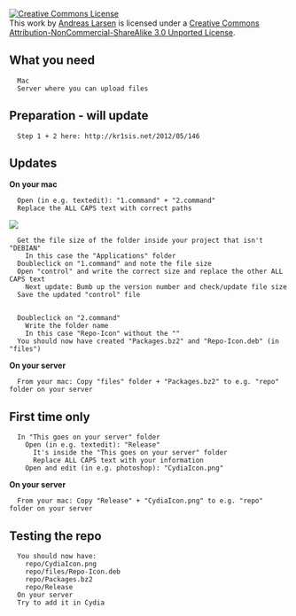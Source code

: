 <a rel="license" href="http://creativecommons.org/licenses/by-nc-sa/3.0/"><img alt="Creative Commons License" style="border-width:0" src="http://i.creativecommons.org/l/by-nc-sa/3.0/88x31.png" /></a><br />This work by <a xmlns:cc="http://creativecommons.org/ns#" href="http://andreaslarsen.dk" property="cc:attributionName" rel="cc:attributionURL">Andreas Larsen</a> is licensed under a <a rel="license" href="http://creativecommons.org/licenses/by-nc-sa/3.0/">Creative Commons Attribution-NonCommercial-ShareAlike 3.0 Unported License</a>.

What you need
---

      Mac
      Server where you can upload files

Preparation - will update
---

      Step 1 + 2 here: http://kr1sis.net/2012/05/146

Updates
---

**On your mac**

      Open (in e.g. textedit): "1.command" + "2.command"
      Replace the ALL CAPS text with correct paths
      
<img src="http://d.pr/i/pdSB+" />

      Get the file size of the folder inside your project that isn't "DEBIAN"
        In this case the "Applications" folder
      Doubleclick on "1.command" and note the file size
      Open "control" and write the correct size and replace the other ALL CAPS text
        Next update: Bumb up the version number and check/update file size
      Save the updated "control" file


      Doubleclick on "2.command"
        Write the folder name
        In this case "Repo-Icon" without the ""
      You should now have created "Packages.bz2" and "Repo-Icon.deb" (in "files")
            
**On your server**

      From your mac: Copy "files" folder + "Packages.bz2" to e.g. "repo" folder on your server


First time only
---

      In "This goes on your server" folder
        Open (in e.g. textedit): "Release"
          It's inside the "This goes on your server" folder
          Replace ALL CAPS text with your information
        Open and edit (in e.g. photoshop): "CydiaIcon.png"

**On your server**

      From your mac: Copy "Release" + "CydiaIcon.png" to e.g. "repo" folder on your server


Testing the repo
---

      You should now have:
        repo/CydiaIcon.png
        repo/files/Repo-Icon.deb
        repo/Packages.bz2
        repo/Release
      On your server
      Try to add it in Cydia
